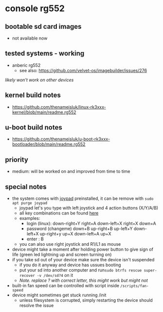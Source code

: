 # console rg552

## bootable sd card images

- not available now

## tested systems - working

- anberic rg552
  - see also: https://github.com/velvet-os/imagebuilder/issues/276

_likely won't work on other devices_

## kernel build notes

- https://github.com/thenameisluk/linux-rk3xxx-kernel/blob/main/readme.rg552

## u-boot build notes

- https://github.com/thenameisluk/u-boot-rk3xxx-bootloader/blob/main/readme.rg552

## priority

- medium: will be worked on and improved from time to time

## special notes

- the system comes with [joypad](https://github.com/thenameisluk/joypad-for-debian/) preinstalled, it can be remove with ```sudo apt purge joypad```
    - joypad let's you type with left joystick and 4 action buttons (X/Y/A/B)
    - all key combinations can be found [here](https://github.com/thenameisluk/joypad-for-debian/)
    - examples:
        - login (linux): down-right+Y right+A down-left+X right+X down+A
        - password (changeme) down+B up-right+B up-left+Y down-left+X up-right+y up+X down-left+A up+X
        - enter : B
    - you can also use right joystick and R1/L1 as mouse
- device might take a moment after holding power button to give sign of life (green led lightning up and screen turning on)
- if you take sd out of your device make sure the device isn't suspended
    - if you do it anyway and device has ussues booting
    - put your sd into another computer and run```sudo btrfs rescue super-recover -v /dev/sd?4``` on it
    - _Note. replace ? with correct letter, this might work but might not_
- built-in fan speed can be controlled with script inside ```/scripts/fan-speed```
- device might sometimes get stuck running /init
  - unless filesystem is corrupted, simply restarting the device should resolve the issue